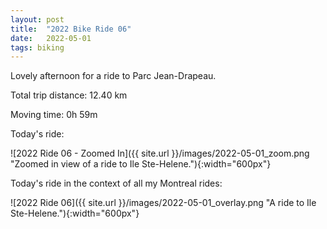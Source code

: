 ```yaml
---
layout: post
title:  "2022 Bike Ride 06"
date:   2022-05-01
tags: biking
---
```


Lovely afternoon for a ride to Parc Jean-Drapeau.

Total trip distance: 12.40 km

Moving time: 0h 59m

Today's ride:

![2022 Ride 06 - Zoomed In]({{ site.url }}/images/2022-05-01_zoom.png "Zoomed in view of a ride to Ile Ste-Helene."){:width="600px"}

Today's ride in the context of all my Montreal rides:

![2022 Ride 06]({{ site.url }}/images/2022-05-01_overlay.png "A ride to Ile Ste-Helene."){:width="600px"}
